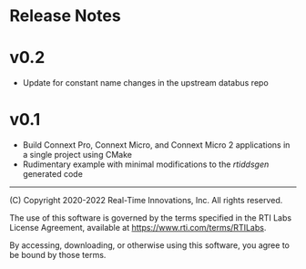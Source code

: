 # Release Notes

# v0.2

- Update for constant name changes in the upstream databus repo

# v0.1

- Build Connext Pro, Connext Micro, and Connext Micro 2 applications in a
  single project using CMake
- Rudimentary example with minimal modifications to the
  *rtiddsgen* generated code

---
(C) Copyright 2020-2022 Real-Time Innovations, Inc.  All rights reserved.

The use of this software is governed by the terms specified in the RTI Labs License Agreement, available at https://www.rti.com/terms/RTILabs. 

By accessing, downloading, or otherwise using this software, you agree to be bound by those terms.
